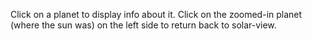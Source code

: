 Click on a planet to display info about it.
Click on the zoomed-in planet (where the sun was) on the left side to return back to solar-view.
